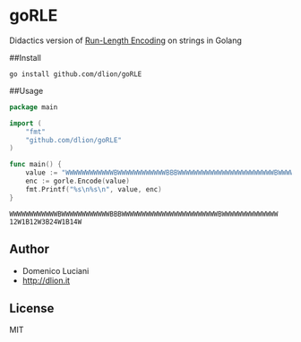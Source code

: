 # goRLE
Didactics version of [Run-Length Encoding](https://en.wikipedia.org/wiki/Run-length_encoding) on strings in Golang

##Install

```
go install github.com/dlion/goRLE
```

##Usage

```go
package main

import (
	"fmt"
	"github.com/dlion/goRLE"
)

func main() {
	value := "WWWWWWWWWWWWBWWWWWWWWWWWWBBBWWWWWWWWWWWWWWWWWWWWWWWWBWWWWWWWWWWWWWW""
	enc := gorle.Encode(value)
	fmt.Printf("%s\n%s\n", value, enc)
}
```

```
WWWWWWWWWWWWBWWWWWWWWWWWWBBBWWWWWWWWWWWWWWWWWWWWWWWWBWWWWWWWWWWWWWW
12W1B12W3B24W1B14W
```

## Author
* Domenico Luciani
* http://dlion.it

## License
MIT
